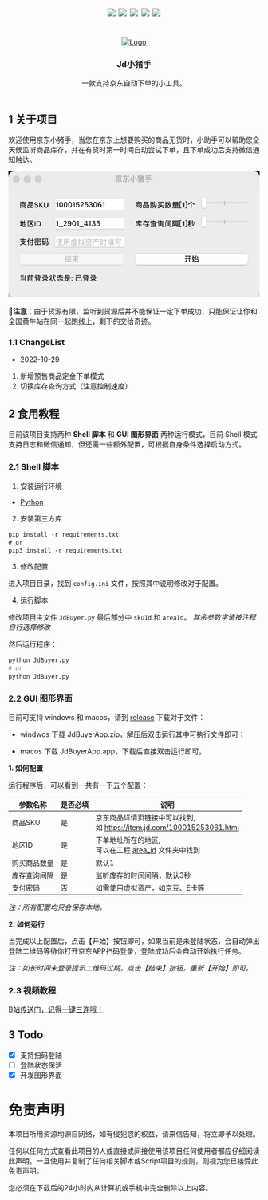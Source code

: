 <div id="top"></div>

<h1 align="center">
<img src="https://img.shields.io/github/contributors/zas023/Jdbuyer.svg?style=for-the-badge" />
<img src="https://img.shields.io/github/stars/zas023/Jdbuyer.svg?style=for-the-badge" />
<img src="https://img.shields.io/github/issues/zas023/Jdbuyer.svg?style=for-the-badge" />
<img src="https://img.shields.io/badge/platform-windows%20%7C%20macos-green?style=for-the-badge" />
<img src="https://img.shields.io/badge/license-GLP-important?style=for-the-badge" />
</h1>


<!-- PROJECT LOGO -->
<br />
<div align="center">
  <a href="https://github.com/PlayCover/PlayCover">
    <img src="logo.ico" alt="Logo" width="100" height="100">
  </a>

  <h3 align="center">Jd小猪手</h3>

  <p align="center">
    一款支持京东自动下单的小工具。
    <br />
    <br />
  </p>
</div>

## 1 关于项目

欢迎使用京东小猪手，当您在京东上想要购买的商品无货时，小助手可以帮助您全天候监听商品库存，并在有货时第一时间自动尝试下单，且下单成功后支持微信通知触达。

![](./assest/shootscreen.mac.png)

📢**注意**：由于货源有限，监听到货源后并不能保证一定下单成功，只能保证让你和全国黄牛站在同一起跑线上，剩下的交给奇迹。

### 1.1 ChangeList

- 2022-10-29

1. 新增预售商品定金下单模式
2. 切换库存查询方式（注意控制速度）

## 2 食用教程

目前该项目支持两种 **Shell 脚本** 和 **GUI 图形界面** 两种运行模式，目前 Shell 模式支持日志和微信通知，但还需一些额外配置，可根据自身条件选择启动方式。

### 2.1 Shell 脚本

1. 安装运行环境

- [Python](https://www.python.org/)

2. 安装第三方库

``` shell
pip install -r requirements.txt
# or 
pip3 install -r requirements.txt
```

3. 修改配置

进入项目目录，找到 `config.ini` 文件，按照其中说明修改对于配置。

4. 运行脚本

修改项目主文件 `JdBuyer.py` 最后部分中 `skuId` 和 `areaId`。
*其余参数字请按注释自行选择修改*

然后运行程序：
``` python 
python JdBuyer.py
# or
python JdBuyer.py
```

### 2.2 GUI 图形界面

目前可支持 windows 和 macos，请到 [release](https://github.com/zas023/JdBuyer/releases) 下载对于文件：

- windwos 下载 JdBuyerApp.zip，解压后双击运行其中可执行文件即可；

- macos 下载 JdBuyerApp.app，下载后直接双击运行即可。

**1. 如何配置**

运行程序后，可以看到一共有一下五个配置：

|参数名称|是否必填|说明|
|--|--|--|
|商品SKU|是|京东商品详情页链接中可以找到,<br>如 https://item.jd.com/100015253061.html|
|地区ID|是|下单地址所在的地区,<br>可以在工程 [area_id](./area_id) 文件夹中找到|
|购买商品数量|是|默认1|
|库存查询间隔|是|监听库存的时间间隔，默认3秒|
|支付密码|否|如需使用虚拟资产，如京豆、E卡等|

*注：所有配置均只会保存本地。*

**2. 如何运行**

当完成以上配置后，点击【开始】按钮即可，如果当前是未登陆状态，会自动弹出登陆二维码等待你打开京东APP扫码登录，登陆成功后会自动开始执行任务。

*注：如长时间未登录提示二维码过期，点击【结束】按钮，重新【开始】即可。*

### 2.3 视频教程

[B站传送门，记得一键三连哦！](https://www.bilibili.com/video/BV1pe4y1e7ty)

## 3 Todo
- [x] 支持扫码登陆
- [ ] 登陆状态保活
- [x] 开发图形界面

# 免责声明

本项目所用资源均源自网络，如有侵犯您的权益，请来信告知，将立即予以处理。

任何以任何方式查看此项目的人或直接或间接使用该项目任何使用者都应仔细阅读此声明。一旦使用并复制了任何相关脚本或Script项目的规则，则视为您已接受此免责声明。

您必须在下载后的24小时内从计算机或手机中完全删除以上内容。

